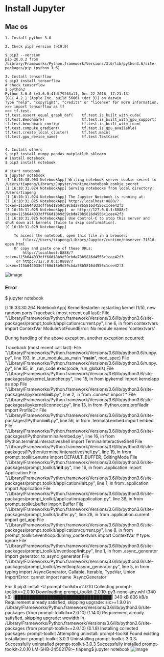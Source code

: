 # Install Jupyter
  
## Mac os
	1. Install python 3.6 
  
	2. Check pip3 version (>19.0)
  
	$ pip3 --version
	pip 20.0.2 from /Library/Frameworks/Python.framework/Versions/3.6/lib/python3.6/site-packages/pip (python 3.6)

	3. Install tensorflow
	$ pip3 install tensorflow
	# check tensorflow
	$ python3
	Python 3.6.0 (v3.6.0:41df79263a11, Dec 22 2016, 17:23:13) 
	[GCC 4.2.1 (Apple Inc. build 5666) (dot 3)] on darwin
	Type "help", "copyright", "credits" or "license" for more information.
	>>> import tensorflow as tf
	>>> tf.test.
	tf.test.assert_equal_graph_def(    tf.test.is_built_with_cuda(       
	tf.test.Benchmark(                 tf.test.is_built_with_gpu_support(
	tf.test.benchmark_config(          tf.test.is_built_with_rocm(       
	tf.test.compute_gradient(          tf.test.is_gpu_available(         
	tf.test.create_local_cluster(      tf.test.main(                     
	tf.test.gpu_device_name(           tf.test.TestCase(  
	

	4. Install others
	$ pip3 install numpy pandas matplotlib sklearn
	# install notebook
	$ pip3 install notebook
	
	# start notebook
	$ jupyter notebook
	[I 16:10:30.903 NotebookApp] Writing notebook server cookie secret to /Users/tiapeng/Library/Jupyter/runtime/notebook_cookie_secret
	[I 16:10:31.024 NotebookApp] Serving notebooks from local directory: /Users/tiapeng
	[I 16:10:31.024 NotebookApp] The Jupyter Notebook is running at:
	[I 16:10:31.025 NotebookApp] http://localhost:8888/?token=115b644033dff66d18b9d59cbda78b5816d4556c1cee42f3
	[I 16:10:31.025 NotebookApp]  or http://127.0.0.1:8888/?token=115b644033dff66d18b9d59cbda78b5816d4556c1cee42f3
	[I 16:10:31.025 NotebookApp] Use Control-C to stop this server and shut down all kernels (twice to skip confirmation).
	[C 16:10:31.029 NotebookApp] 
	    
	    To access the notebook, open this file in a browser:
	        file:///Users/tiapeng/Library/Jupyter/runtime/nbserver-71510-open.html
	    Or copy and paste one of these URLs:
	        http://localhost:8888/?token=115b644033dff66d18b9d59cbda78b5816d4556c1cee42f3
	     or http://127.0.0.1:8888/?token=115b644033dff66d18b9d59cbda78b5816d4556c1cee42f3
![image](https://user-images.githubusercontent.com/3377450/229104215-13129885-2cc6-4391-9309-5ff7e307050e.png)



### Error
$ jupyter notebook

[I 16:33:30.264 NotebookApp] KernelRestarter: restarting kernel (1/5), new random ports
Traceback (most recent call last):
  File "/Library/Frameworks/Python.framework/Versions/3.6/lib/python3.6/site-packages/prompt_toolkit/application/current.py", line 6, in <module>
    from contextvars import ContextVar
ModuleNotFoundError: No module named 'contextvars'

During handling of the above exception, another exception occurred:

Traceback (most recent call last):
  File "/Library/Frameworks/Python.framework/Versions/3.6/lib/python3.6/runpy.py", line 193, in _run_module_as_main
    "__main__", mod_spec)
  File "/Library/Frameworks/Python.framework/Versions/3.6/lib/python3.6/runpy.py", line 85, in _run_code
    exec(code, run_globals)
  File "/Library/Frameworks/Python.framework/Versions/3.6/lib/python3.6/site-packages/ipykernel_launcher.py", line 15, in <module>
    from ipykernel import kernelapp as app
  File "/Library/Frameworks/Python.framework/Versions/3.6/lib/python3.6/site-packages/ipykernel/__init__.py", line 2, in <module>
    from .connect import *
  File "/Library/Frameworks/Python.framework/Versions/3.6/lib/python3.6/site-packages/ipykernel/connect.py", line 13, in <module>
    from IPython.core.profiledir import ProfileDir
  File "/Library/Frameworks/Python.framework/Versions/3.6/lib/python3.6/site-packages/IPython/__init__.py", line 56, in <module>
    from .terminal.embed import embed
  File "/Library/Frameworks/Python.framework/Versions/3.6/lib/python3.6/site-packages/IPython/terminal/embed.py", line 16, in <module>
    from IPython.terminal.interactiveshell import TerminalInteractiveShell
  File "/Library/Frameworks/Python.framework/Versions/3.6/lib/python3.6/site-packages/IPython/terminal/interactiveshell.py", line 19, in <module>
    from prompt_toolkit.enums import DEFAULT_BUFFER, EditingMode
  File "/Library/Frameworks/Python.framework/Versions/3.6/lib/python3.6/site-packages/prompt_toolkit/__init__.py", line 16, in <module>
    from .application import Application
  File "/Library/Frameworks/Python.framework/Versions/3.6/lib/python3.6/site-packages/prompt_toolkit/application/__init__.py", line 1, in <module>
    from .application import Application
  File "/Library/Frameworks/Python.framework/Versions/3.6/lib/python3.6/site-packages/prompt_toolkit/application/application.py", line 38, in <module>
    from prompt_toolkit.buffer import Buffer
  File "/Library/Frameworks/Python.framework/Versions/3.6/lib/python3.6/site-packages/prompt_toolkit/buffer.py", line 28, in <module>
    from .application.current import get_app
  File "/Library/Frameworks/Python.framework/Versions/3.6/lib/python3.6/site-packages/prompt_toolkit/application/current.py", line 8, in <module>
    from prompt_toolkit.eventloop.dummy_contextvars import ContextVar  # type: ignore
  File "/Library/Frameworks/Python.framework/Versions/3.6/lib/python3.6/site-packages/prompt_toolkit/eventloop/__init__.py", line 1, in <module>
    from .async_generator import generator_to_async_generator
  File "/Library/Frameworks/Python.framework/Versions/3.6/lib/python3.6/site-packages/prompt_toolkit/eventloop/async_generator.py", line 5, in <module>
    from typing import AsyncGenerator, Callable, Iterable, TypeVar, Union
ImportError: cannot import name 'AsyncGenerator'



Fix:
$ pip3 install -U prompt-toolkit==2.0.10
Collecting prompt-toolkit==2.0.10
  Downloading prompt_toolkit-2.0.10-py3-none-any.whl (340 kB)
     |████████████████████████████████| 340 kB 836 kB/s 
Requirement already satisfied, skipping upgrade: six>=1.9.0 in /Library/Frameworks/Python.framework/Versions/3.6/lib/python3.6/site-packages (from prompt-toolkit==2.0.10) (1.14.0)
Requirement already satisfied, skipping upgrade: wcwidth in /Library/Frameworks/Python.framework/Versions/3.6/lib/python3.6/site-packages (from prompt-toolkit==2.0.10) (0.1.8)
Installing collected packages: prompt-toolkit
  Attempting uninstall: prompt-toolkit
    Found existing installation: prompt-toolkit 3.0.3
    Uninstalling prompt-toolkit-3.0.3:
      Successfully uninstalled prompt-toolkit-3.0.3
Successfully installed prompt-toolkit-2.0.10
LM-SHB-24502178:~ tiapeng$ jupyter notebook
![image](https://user-images.githubusercontent.com/3377450/229104307-c6909411-d341-4369-a6ae-74cc253bd932.png)
  
  

  
